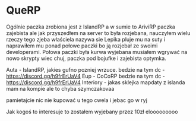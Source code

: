 # QueRP

Ogólnie paczka zrobiona jest z IslandRP a w sumie to AriviRP paczka zajebista ale jak przyszedłem na server to była rozjebana, nauczyłem wielu rzeczy tego zjeba właściela nazywa sie Lepika pluje mu na suty i naprawiłem mu ponad połowe paczki bo ją rozjebał ze swoimi developerami. Połowa paczki była kurwa wyjebana musiałem wgrywać na nowo skrypty wiec chuj, paczka pod bojufke i zajebista optymka.

Auta - IslandRP, jakies gufno pozniej wrzuce. bedzie na tym dc - https://discord.gg/h9frErUaV4
Eup - CoCoRP bedzie na tym dc - https://discord.gg/h9frErUaV4
Interiory - jakas sklejka mapdaty z islanda mam na kompie ale to chyba szymczakovaa

pamietajcie nic nie kupować u tego cwela i jebac go w ryj

Jak kogoś to interesuje to zostałem wyjebany przez 10zł elooooooooo
